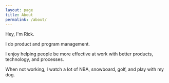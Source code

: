 ```yaml
---
layout: page
title: About
permalink: /about/
---
```


Hey, I'm Rick.

I do product and program management.

I enjoy helping people be more effective at work with better products, technology, and processes.

When not working, I watch a lot of NBA, snowboard, golf, and play with my dog.
